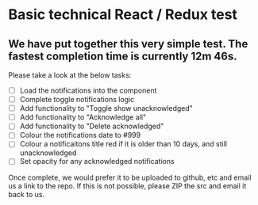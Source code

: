 # Basic technical React / Redux test
## We have put together this very simple test. The fastest completion time is currently 12m 46s.

Please take a look at the below tasks:

- [ ] Load the notifications into the component
- [ ] Complete toggle notifications logic
- [ ] Add functionality to "Toggle show unacknowledged"
- [ ] Add functionality to "Acknowledge all"
- [ ] Add functionality to "Delete acknowledged"
- [ ] Colour the notifications date to #999
- [ ] Colour a notificaitons title red if it is older than 10 days, and still unacknowledged
- [ ] Set opacity for any acknowledged notifications

Once complete, we would prefer it to be uploaded to github, etc and email us a link to the repo.
If this is not possible, please ZIP the src and email it back to us.


